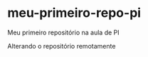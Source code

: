 # meu-primeiro-repo-pi
Meu primeiro repositório na aula de PI 


Alterando o repositório remotamente
